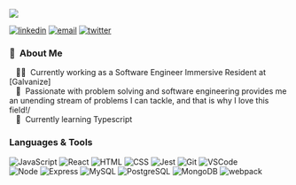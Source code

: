![](https://raw.githubusercontent.com/allen-alejandro/allen-alejandro/master/intro.gif)

<p align="left">
  <a href="https://www.linkedin.com/in/allen-alejandro"><img src="https://img.icons8.com/color/96/000000/linkedin.png" alt="linkedin"/></a>
  <a href="mailto:allenalejandro3@gmail.com"><img src="https://img.icons8.com/color/96/000000/gmail.png" alt="email"/></a>
  <a href="https://twitter.com/allen_codes"><img src="https://img.icons8.com/color/96/000000/twitter-squared.png" alt="twitter"/></a>
</p>

### :space_invader: &nbsp;About Me

&nbsp;&nbsp;&nbsp;:technologist: &nbsp;Currently working as a Software Engineer Immersive Resident at [Galvanize]<br />
&nbsp;&nbsp;&nbsp;:heartbeat: &nbsp;Passionate with problem solving and software engineering provides me an unending stream of problems I can tackle, and that is why I love this field!/<br />
&nbsp;&nbsp;&nbsp;:seedling: &nbsp;Currently learning Typescript

### Languages & Tools

![JavaScript](https://img.shields.io/badge/JavaScript%20-%23323330.svg?&style=flat-square&logo=javascript&logoColor=%23F7DF1E)
![React](https://img.shields.io/badge/React%20-%2320232a.svg?&style=flat-square&logo=react&logoColor=%2361DAFB)
![HTML](https://img.shields.io/badge/HTML5%20-%23E34F26.svg?&style=flat-square&logo=html5&logoColor=white)
![CSS](https://img.shields.io/badge/CSS3%20-%231572B6.svg?&style=flat-square&logo=css3&logoColor=white)
![Jest](https://img.shields.io/badge/Jest%20-%23C21325.svg?&style=flat-square&logo=Jest&logoColor=white)
![Git](https://img.shields.io/badge/Git%20-%23F05033.svg?&style=flat-square&logo=git&logoColor=white)
![VSCode](https://img.shields.io/badge/VS%20Code%20-%23007ACC.svg?&style=flat-square&logo=visual-studio-code&logoColor=white) <br />
![Node](https://img.shields.io/badge/Node.js%20-%2343853D.svg?&style=flat-square&logo=node.js&logoColor=white)
![Express](https://img.shields.io/badge/Express%20-%23404d59.svg?&style=flat-square)
![MySQL](https://img.shields.io/badge/MySQL-%2300f.svg?&style=flat-square&logo=mysql&logoColor=white)
![PostgreSQL](https://img.shields.io/badge/PostgreSQL-%23316192.svg?&style=flat-square&logo=postgresql&logoColor=white)
![MongoDB](https://img.shields.io/badge/MongoDB-%234ea94b.svg?&style=flat-square&logo=mongodb&logoColor=white)
![webpack](https://img.shields.io/badge/webpack%20-%238DD6F9.svg?&style=flat-square&logo=webpack&logoColor=black)
